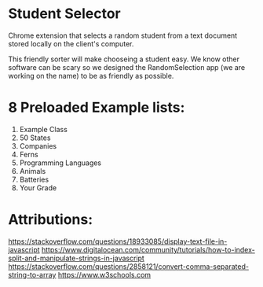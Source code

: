 # Student Selector
Chrome extension that selects a random student from a text document stored locally on the client's computer. 

This friendly sorter will make chooseing a student easy. We know other software can be scary so we designed the RandomSelection app (we are working on the name) to be as friendly as possible. 
# 8 Preloaded Example lists:
1. Example Class
2. 50 States
3. Companies
4. Ferns
5. Programming Languages
6. Animals
7. Batteries
8. Your Grade

# Attributions:

https://stackoverflow.com/questions/18933085/display-text-file-in-javascript
https://www.digitalocean.com/community/tutorials/how-to-index-split-and-manipulate-strings-in-javascript
https://stackoverflow.com/questions/2858121/convert-comma-separated-string-to-array
https://www.w3schools.com 
